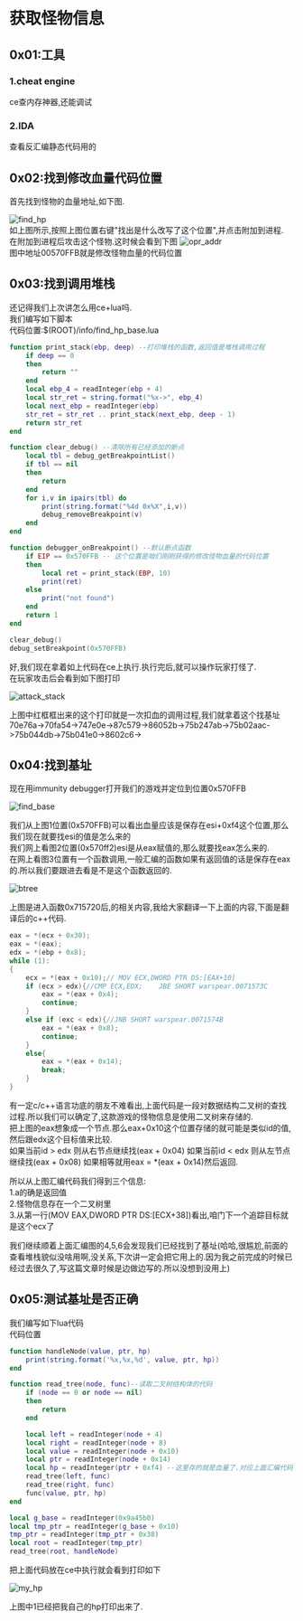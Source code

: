 # 获取怪物信息

## 0x01:工具

### 1.cheat engine  

ce查内存神器,还能调试

### 2.IDA

查看反汇编静态代码用的

## 0x02:找到修改血量代码位置

首先找到怪物的血量地址,如下图.

![find_hp](https://raw.githubusercontent.com/shanlihou/hack_warspear/master/img/find_hp.png)  
如上图所示,按照上图位置右键"找出是什么改写了这个位置",并点击附加到进程.  
在附加到进程后攻击这个怪物.这时候会看到下图
![opr_addr](https://raw.githubusercontent.com/shanlihou/hack_warspear/master/img/find_hp.png)  
图中地址00570FFB就是修改怪物血量的代码位置

## 0x03:找到调用堆栈

还记得我们上次讲怎么用ce+lua吗.  
我们编写如下脚本  
代码位置:$(ROOT)/info/find_hp_base.lua

```lua
function print_stack(ebp, deep) --打印堆栈的函数,返回值是堆栈调用过程
    if deep == 0
    then
        return ""
    end
    local ebp_4 = readInteger(ebp + 4)
    local str_ret = string.format("%x->", ebp_4)
    local next_ebp = readInteger(ebp)
    str_ret = str_ret .. print_stack(next_ebp, deep - 1)
    return str_ret
end

function clear_debug() --清除所有已经添加的断点
    local tbl = debug_getBreakpointList()
    if tbl == nil
    then
        return
    end
    for i,v in ipairs(tbl) do
        print(string.format("%4d 0x%X",i,v))
        debug_removeBreakpoint(v)
    end
end

function debugger_onBreakpoint() --默认断点函数
    if EIP == 0x570FFB -- 这个位置是咱们刚刚获得的修改怪物血量的代码位置
    then
        local ret = print_stack(EBP, 10)
        print(ret)
    else
        print("not found")
    end
    return 1
end

clear_debug()
debug_setBreakpoint(0x570FFB)
```

好,我们现在拿着如上代码在ce上执行.执行完后,就可以操作玩家打怪了.  
在玩家攻击后会看到如下图打印

![attack_stack](https://raw.githubusercontent.com/shanlihou/hack_warspear/master/img/find_hp.png)

上图中红框框出来的这个打印就是一次扣血的调用过程,我们就拿着这个找基址
70e76a->70fa54->747e0e->87c579->86052b->75b247ab->75b02aac->75b044db->75b041e0->8602c6-> 

## 0x04:找到基址

现在用immunity debugger打开我们的游戏并定位到位置0x570FFB

![find_base](https://raw.githubusercontent.com/shanlihou/hack_warspear/master/img/find_hp.png)

我们从上图1位置(0x570FFB)可以看出血量应该是保存在esi+0xf4这个位置,那么我们现在就要找esi的值是怎么来的  
我们网上看图2位置(0x570ff2)esi是从eax赋值的,那么就要找eax怎么来的.  
在网上看图3位置有一个函数调用,一般汇编的函数如果有返回值的话是保存在eax的.所以我们要跟进去看是不是这个函数返回的.

![btree](https://raw.githubusercontent.com/shanlihou/hack_warspear/master/img/find_hp.png)

上图是进入函数0x715720后,的相关内容,我给大家翻译一下上面的内容,下面是翻译后的c++代码.

```c++
eax = *(ecx + 0x30);
eax = *(eax);
edx = *(ebp + 0x8);
while (1):
{	
    ecx = *(eax + 0x10);// MOV ECX,DWORD PTR DS:[EAX+10]
	if (ecx > edx){//CMP ECX,EDX;    JBE SHORT warspear.0071573C
		eax = *(eax + 0x4);
		continue;
    }
	else if (exc < edx){//JNB SHORT warspear.0071574B
		eax = *(eax + 0x8);
		continue;
    }
	else{
		eax = *(eax + 0x14);
		break;
    }
}
```

有一定c/c++语言功底的朋友不难看出,上面代码是一段对数据结构二叉树的查找过程.所以我们可以确定了,这款游戏的怪物信息是使用二叉树来存储的.  
把上图的eax想象成一个节点.那么eax+0x10这个位置存储的就可能是类似id的值,然后跟edx这个目标值来比较.  
如果当前id > edx 则从右节点继续找(eax + 0x04)
如果当前id < edx 则从左节点继续找(eax + 0x08)
如果相等就用eax = *(eax + 0x14)然后返回.

所以从上图汇编代码我们得到三个信息:  
1.a的确是返回值  
2.怪物信息存在一个二叉树里  
3.从第一行(MOV EAX,DWORD PTR DS:[ECX+38])看出,咱门下一个追踪目标就是这个ecx了

我们继续顺着上面汇编图的4,5,6会发现我们已经找到了基址(哈哈,很尴尬,前面的查看堆栈貌似没啥用啊,没关系,下次讲一定会把它用上的.因为我之前完成的时候已经过去很久了,写这篇文章时候是边做边写的.所以没想到没用上)  

## 0x05:测试基址是否正确

我们编写如下lua代码  
代码位置

```lua
function handleNode(value, ptr, hp)
    print(string.format('%x,%x,%d', value, ptr, hp))
end

function read_tree(node, func)--读取二叉树结构体的代码
    if (node == 0 or node == nil)
    then
        return
    end

    local left = readInteger(node + 4)
    local right = readInteger(node + 8)
    local value = readInteger(node + 0x10)
    local ptr = readInteger(node + 0x14)
    local hp = readInteger(ptr + 0xf4) --这里存的就是血量了.对应上面汇编代码中的(esi + f4)
    read_tree(left, func)
    read_tree(right, func)
    func(value, ptr, hp)
end

local g_base = readInteger(0x9a45b0)
local tmp_ptr = readInteger(g_base + 0x10)
tmp_ptr = readInteger(tmp_ptr + 0x38)
local root = readInteger(tmp_ptr)
read_tree(root, handleNode)
```

把上面代码放在ce中执行就会看到打印如下

![my_hp](https://raw.githubusercontent.com/shanlihou/hack_warspear/master/img/find_hp.png)

上图中1已经把我自己的hp打印出来了.

